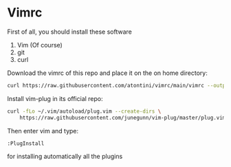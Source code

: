 # Vimrc

First of all, you should install these software
1. Vim (Of course)
2. git
3. curl

Download the vimrc of this repo and place it on the on home directory:
```sh
curl https://raw.githubusercontent.com/atontini/vimrc/main/vimrc --output $HOME/.vimrc
```

Install vim-plug in its official repo:
```sh
curl -fLo ~/.vim/autoload/plug.vim --create-dirs \
    https://raw.githubusercontent.com/junegunn/vim-plug/master/plug.vim
```

Then enter vim and type:
```sh
:PlugInstall
```
for installing automatically all the plugins

